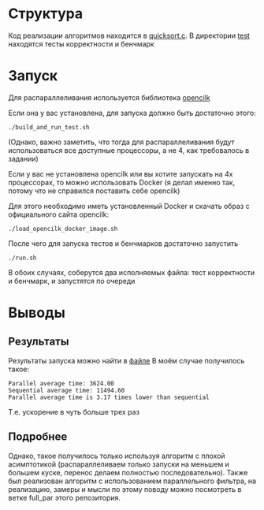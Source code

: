# Структура

Код реализации алгоритмов находится в [quicksort.c](./src/quicksort.c). В директории [test](./src/test) находятся тесты корректности и бенчмарк

# Запуск
Для распараллеливания используется библиотека [opencilk](https://www.opencilk.org/)

Если она у вас установлена, для запуска должно быть достаточно этого:
```shell
./build_and_run_test.sh
```
(Однако, важно заметить, что тогда для распараллеливания будут использоваться все доступные процессоры, а не 4, как требовалось в задании)

Если у вас не установлена opencilk или вы хотите запускать на 4х процессорах, то можно использовать Docker (я делал именно так, потому что не справился поставить себе opencilk)

Для этого необходимо иметь установленный Docker и скачать образ с официального сайта opencilk:
```shell
./load_opencilk_docker_image.sh
```
После чего для запуска тестов и бенчмарков достаточно запустить
```shell
./run.sh
```

В обоих случаях, соберутся два исполняемых файла: тест корректности и бенчмарк, и запустятся по очереди

# Выводы

## Результаты
Результаты запуска можно найти в [файле](./bench_results.txt)
В моём случае получилось такое: 
```
Parallel average time: 3624.00
Sequential average time: 11494.60
Parallel average time is 3.17 times lower than sequential
```
Т.е. ускорение в чуть больше трех раз

## Подробнее
Однако, такое получилось только используя алгоритм с плохой асимптотикой (распараллеливаем только запуски на меньшем и большем куске, перенос делаем полностью последовательно). Также был реализован алгоритм с использованием параллельного фильтра, на реализацию, замеры и мысли по этому поводу можно посмотреть в ветке full_par этого репозитория.
